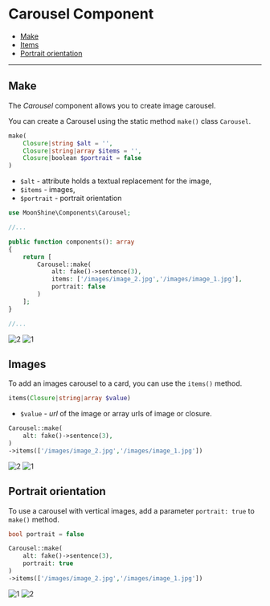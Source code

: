 # Carousel Component

- [Make](#make)
- [Items](#items)
- [Portrait orientation](#portrait-orientation)

---

<a name="make"></a>
## Make

The *Carousel* component allows you to create image carousel.

You can create a Carousel using the static method `make()` class `Carousel`.

```php
make(
    Closure|string $alt = '',
    Closure|string|array $items = '',
    Closure|boolean $portrait = false
)
```

- `$alt` - attribute holds a textual replacement for the image,
- `$items` - images,
- `$portrait` - portrait orientation

```php
use MoonShine\Components\Carousel;

//...

public function components(): array
{
    return [
        Carousel::make(
            alt: fake()->sentence(3),
            items: ['/images/image_2.jpg','/images/image_1.jpg'],
            portrait: false
        )
    ];
}

//...
```

![2](https://moonshine-laravel.com/images/image_2.jpg)
![1](https://moonshine-laravel.com/images/image_1.jpg)

<a name="images"></a>
## Images

To add an images carousel to a card, you can use the `items()` method.

```php
items(Closure|string|array $value)
```

- `$value` - *url* of the image or array urls of image or closure.

```php
Carousel::make(
    alt: fake()->sentence(3),
)
->items(['/images/image_2.jpg','/images/image_1.jpg'])
````

![2](https://moonshine-laravel.com/images/image_2.jpg)
![1](https://moonshine-laravel.com/images/image_1.jpg)

<a name="#portrait"></a>
## Portrait orientation

To use a carousel with vertical images, add a parameter `portrait: true` to `make()` method.

```php
bool portrait = false
```

```php
Carousel::make(
    alt: fake()->sentence(3),
    portrait: true
)
->items(['/images/image_2.jpg','/images/image_1.jpg'])
```

![1](https://moonshine-laravel.com/images/image_portrait_1.jpg)
![2](https://moonshine-laravel.com/images/image_portrait_2.jpg)
